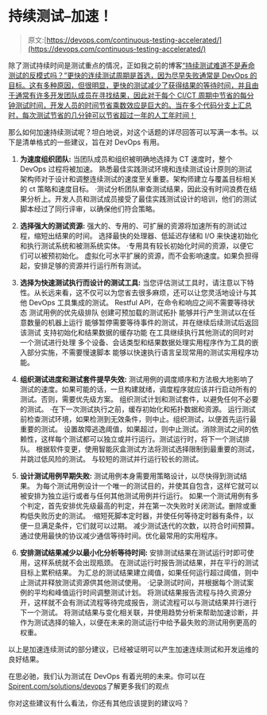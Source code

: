 # 持续测试–加速！

> 原文:[https://devops.com/continuous-testing-accelerated/](https://devops.com/continuous-testing-accelerated/)

除了测试持续时间是测试重点的情况，正如我之前的博客[“持续测试难道不是寿命测试的反模式吗？”更快的连续测试周期是首选，因为尽早失败通常是 DevOps 的目标。这有多种原因，但很明显，更快的测试减少了获得结果的等待时间，并且由于通常有许多开发团队成员在寻找结果，因此对于每个 CI/CT 周期中节省的每分钟测试时间，开发人员的时间节省乘数效应是巨大的。当在多个代码分支上汇总时，每次测试节省的几分钟可以节省超过一年的人工年时间！](https://devops.com/blogs/isnt-continuous-testing-longevity-test-anti-pattern/)

那么如何加速持续测试呢？坦白地说，对这个话题的详尽回答可以写满一本书。以下是清单格式的一些建议，旨在对 DevOps 有用。

1.  **为速度组织团队:** 当团队成员和组织被明确地选择为 CT 速度时，整个 DevOps 过程将被加速。
    熟悉最佳实践测试环境和连续测试设计原则的测试架构师对于设计和调整连续测试的速度至关重要。架构师建立与覆盖目标相关的 ct 策略和速度目标。
    ·测试分析团队审查测试结果，因此没有时间浪费在结果分析上。开发人员和测试成员接受了最佳实践测试设计的培训，他们的测试脚本经过了同行评审，以确保他们符合策略。
2.  **选择强大的测试资源:** 强大的、专用的、可扩展的资源将加速所有的测试过程，缩短出结果的时间。
    选择最快的处理器、低延迟存储和 I/O 来快速初始化和执行测试系统和被测系统实体。
    ·专用具有较长初始化时间的资源，以便它们可以被预初始化。
    虚拟化可水平扩展的资源，而不会影响速度。如果负担得起，安排足够的资源并行运行所有测试。

3.  **选择为快速测试执行而设计的测试工具:** 当您评估测试工具时，请注意以下特性。从长远来看，这不仅可以为您省去很多麻烦，还可以让您灵活地设计与其他 DevOps 工具集成的测试。
    Restful API，在命令和响应之间不需要等待状态
    测试用例的优先级排队
    创建可预加载的测试拓扑
    能够并行产生测试以在任意数量的机器上运行
    能够暂停需要等待事件的测试，并在继续后续测试后返回该测试
    支持初始化和结果数据的缓存功能 在工具继续执行其他测试的同时对一个测试进行处理
    多个设备、会话类型和结果数据处理实用程序作为工具的嵌入部分实施，不需要慢速脚本
    能够以快速执行语言呈现常用的测试实用程序功能。

4.  **组织测试进度和测试套件提早失效:** 测试用例的调度顺序和方法极大地影响了测试的速度。如果可能的话，一旦构建就绪，调度程序就应该并行启动所有的测试。否则，需要优先级方案。
    组织测试计划和测试套件，以避免任何不必要的测试。
    ·在下一次测试执行之前，缓存初始化和拓扑数据和资源。
    运行测试前检查测试环境，如果检测到无效条件，则中止。组织测试，以便首先运行最重要的测试。
    设置故障逃逸阈值，如果超过，则中止测试。消除测试之间的依赖性，这样每个测试都可以独立或并行运行。测试运行时，将下一个测试排队。
    根据软件变更，使用智能灰盒测试方法将测试选择限制到最重要的测试，并跳过低风险的测试。
    与较短的测试并行运行较长的测试。

5. **设计测试用例早期失败:** 测试用例本身需要用策略设计，以尽快得到测试结果。
为每个测试用例设计一个唯一的测试目的，并使其自包含，这样它就可以被安排为独立运行或者与任何其他测试用例并行运行。
如果一个测试用例有多个判定，首先安排优先级最高的判定，并在第一次失败时关闭测试。删除或重构低失败历史的测试。
·缩短死脚本定时器，并使任何等待定时器有条件，以便一旦满足条件，它们就可以过期。
减少测试迭代的次数，以符合时间预算。
通过使用最快的协议减少通信等待时间。优化最常用的实用程序。

1.  **安排测试结果减少以最小化分析等待时间:** 安排测试结果在测试运行时即可使用，这样系统就不会出现瓶颈。
    在测试运行时报告测试结果，并在平行的测试目标上累积结果。
    为汇总的测试结果建立阈值，如果任何运行超过阈值，则中止测试并释放测试资源供其他测试使用。
    ·记录测试时间，并根据每个测试案例的平均和峰值运行时间调整测试计划。
    将测试结果报告流程与持久资源分开，这样就不会有测试流程等待完成报告，测试流程可以与测试结果并行进行下一个测试。
    将测试结果与变化相关联，并使用趋势分析来帮助加速诊断，并作为测试选择的输入，以便在未来的测试运行中给予最失败的测试用例更高的权重。

以上是加速连续测试的部分建议，已经被证明可以产生加速连续测试和开发运维的良好结果。

在思必驰，我们认为测试在 DevOps 有着光明的未来。你可以在[Spirent.com/solutions/devops](http://www.spirent.com/solutions/devops)了解更多我们的观点

你对这些建议有什么看法，你还有其他应该提到的建议吗？